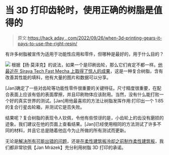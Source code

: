 # 当 3D 打印齿轮时，使用正确的树脂是值得的

> 原文:[https://hack aday . com/2022/09/26/when-3d-printing-gears-it-pays-to-use-the-right-resin/](https://hackaday.com/2022/09/26/when-3d-printing-gears-it-pays-to-use-the-right-resin/)

有许多树脂被宣传为适用于功能性应用和零件，但哪种是最好的，用于什么目的？

[![](../Images/6e92ce6c4c2094dfa3cb85884b9d46f0.png)](https://hackaday.com/wp-content/uploads/2022/09/planetary-gearbox-parts.png) 根据【扬·莫泽克】的说法，如果一个是印刷齿轮，那么它们肯定不都一样。[他最近在 Siraya Tech Fast Mecha 上取得了惊人的成果](https://blog.honzamrazek.cz/2022/02/testing-siraya-tech-fast-mecha-a-revolution-in-functional-3d-printing/)，这是一种复合树脂，含有改善其性能的填料，他有大量的图片和数据可以分享。

[Jan]确定了一些对齿轮等功能性零件很重要的关键特征。尺寸精度很重要，在配合表面上应该有低的表面摩擦，并且印刷物体应该耐用。当然，没有什么能打败一个好的真实世界的测试。[Jan]用他最喜欢的方法让树脂发挥作用:打印出一个 1:85 的复合行星齿轮箱，并测试它是否失败。

结果呢？复合树脂的表现令人钦佩，令他有些惊讶的是，小齿轮上的齿没有磨损的迹象。我们建议在他的页面上查看结果。[Jan]已经使用相同的方法测试了许多不同的材料，并且它总是随着他迄今为止所做的所有测试而更新。

无论是[解决所有可能出错的问题](https://hackaday.com/2022/07/04/fighting-all-that-can-go-wrong-with-resin/)，还是[在柔性建筑板冷却之前制作柔性建筑板](https://hackaday.com/2020/10/26/improved-flexible-build-plate-for-sla-is-ready-to-rock/)，我们都非常钦佩【Jan Mrázek】充分利用树脂 3D 打印的承诺。